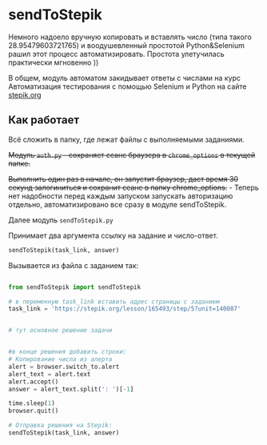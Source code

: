 # sendToStepik


Немного надоело вручную копировать и вставлять число (типа такого 28.95479603721765) и воодушевленный простотой Python&Selenium рашил этот процесс автоматизировать. Простота улетучилась практически мгновенно ))

В общем, модуль автоматом закидывает ответы c числами на курс Автоматизация тестирования с помощью Selenium и Python на сайте [stepik.org](https://stepik.org/)

## Как работает

Всё сложить в папку, где лежат файлы с выполняемыми заданиями.

<strike>Модуль `auth.py` - сохраняет сеанс браузера в `chrome_options` в текущей папке.


Выполнить один раз в начале, он запустит браузер, даст время 30 секунд залогиниться и сохранит сеанс в папку chrome_options.</strike> - Теперь нет надобности перед каждым запуском запускать авторизацию отдельно, автоматизировано все сразу в модуле sendToStepik.



Далее модуль `sendToStepik.py`

Принимает два аргумента ссылку на задание и число-ответ.
```python
sendToStepik(task_link, answer)
```

Вызывается из файла с заданием так:
```python

from sendToStepik import sendToStepik

# в переменную task_link вставить адрес страницы с заданием
task_link = 'https://stepik.org/lesson/165493/step/5?unit=140087'


# тут основное решение задачи


#в конце решения добавить строки:
# Копирование числа из алерта
alert = browser.switch_to.alert
alert_text = alert.text
alert.accept()
answer = alert_text.split(': ')[-1]

time.sleep(1)
browser.quit()

# Отправка решения на Stepik:
sendToStepik(task_link, answer)

```

